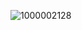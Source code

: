 ![1000002128](https://github.com/Yushan30/EC2024/assets/162285019/545b6a0e-2336-4342-a1f8-8aa6f050d3ac)

